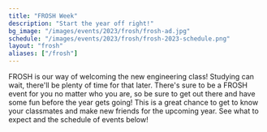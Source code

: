 ```yaml
---
title: "FROSH Week"
description: "Start the year off right!"
bg_image: "/images/events/2023/frosh/frosh-ad.jpg"
schedule: "/images/events/2023/frosh/frosh-2023-schedule.png"
layout: "frosh"
aliases: ["/frosh"]
---
```


FROSH is our way of welcoming the new engineering class! Studying can wait, there'll be plenty of time for that later. There's sure to be a FROSH event for you no matter who you are, so be sure to get out there and have some fun before the year gets going! This is a great chance to get to know your classmates and make new friends for the upcoming year. See what to expect and the schedule of events below!
